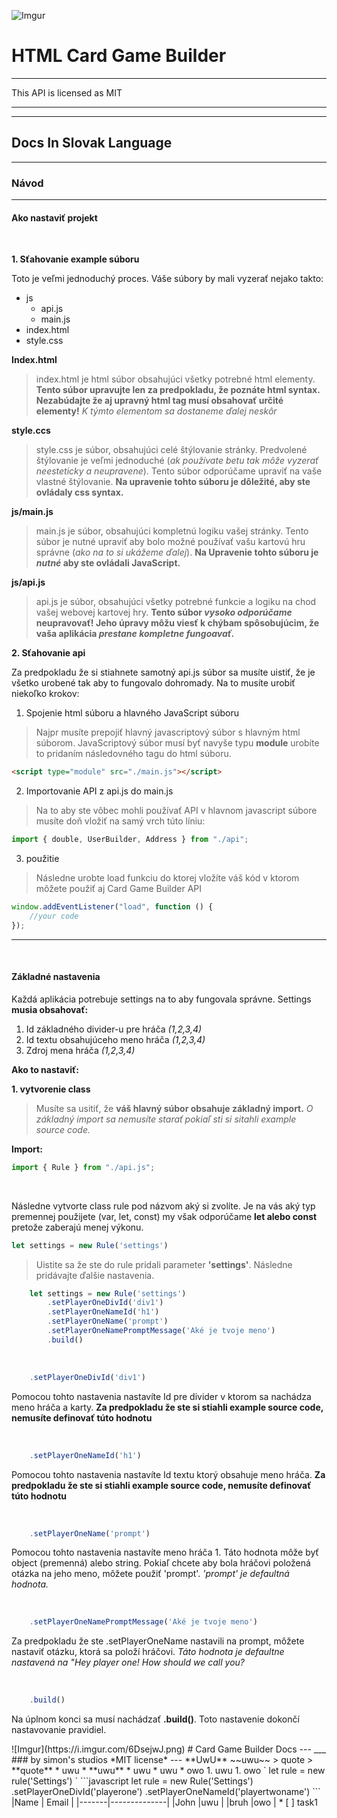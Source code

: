 ![Imgur](https://i.imgur.com/nxLsXex.png)

# HTML Card Game Builder
___
This API is licensed as MIT

___
___

## Docs In Slovak Language

___

### Návod
___

#### Ako nastaviť projekt

<br/>

**1. Sťahovanie example súboru**

Toto je veľmi jednoduchý proces. Váše súbory by mali vyzerať nejako takto:

* js
    * api.js
    * main.js
* index.html
* style.css

**Index.html**
> index.html je html súbor obsahujúci všetky potrebné html elementy. **Tento súbor upravujte len za predpokladu, že poznáte html syntax. Nezabúdajte že aj upravný html tag musí obsahovať určité elementy!** *K týmto elementom sa dostaneme ďalej neskôr*

**style.ccs**
> style.css je súbor, obsahujúci celé štýlovanie stránky. Predvolené štýlovanie je veľmi jednoduché (*ak používate betu tak môže vyzerať neesteticky a neupravene*). Tento súbor odporúčame upraviť na vaše vlastné štýlovanie. **Na upravenie tohto súboru je dôležité, aby ste ovládaly css syntax.**

**js/main.js**

>main.js je súbor, obsahujúci kompletnú logiku vašej stránky. Tento súbor je nutné upraviť aby bolo možné používať vašu kartovú hru správne (*ako na to si ukážeme ďalej*). **Na Upravenie tohto súboru je *nutné* aby ste ovládali JavaScript.**

**js/api.js**

>api.js je súbor, obsahujúci všetky potrebné funkcie a logiku na chod vašej webovej kartovej hry. **Tento súbor *vysoko odporúčame* neupravovať! Jeho úpravy môžu viesť k chýbam spôsobujúcim, že vaša aplikácia *prestane kompletne fungoavať*.**

**2. Sťahovanie api**

Za predpokladu že si stiahnete samotný api.js súbor sa musíte uistiť, že je všetko urobené tak aby to fungovalo dohromady. Na to musíte urobiť niekoľko krokov:

1. Spojenie html súboru a hlavného JavaScript súboru

> Najpr musíte prepojiť hlavný javascriptový súbor s hlavným html súborom. JavaScriptový súbor musí byť navyše typu **module** urobíte to pridaním následovného tagu do html súboru.

```html
<script type="module" src="./main.js"></script>
```

2. Importovanie API z api.js do main.js
> Na to aby ste vôbec mohli používať API v hlavnom javascript súbore musíte doň vložiť na samý vrch túto líniu:

```javascript
import { double, UserBuilder, Address } from "./api";
```
3. použitie

> Následne urobte load funkciu do ktorej vložíte váš kód v ktorom môžete použiť aj Card Game Builder API

```javascript
window.addEventListener("load", function () {
    //your code
});
```
****

<br/>

#### Základné nastavenia

Každá aplikácia potrebuje settings na to aby fungovala správne. Settings **musia obsahovať:**

1. Id základného divider-u pre hráča *(1,2,3,4)*
1. Id textu obsahujúceho meno hráča *(1,2,3,4)*
1. Zdroj mena hráča *(1,2,3,4)*

**Ako to nastaviť:**

**1. vytvorenie class**
> Musíte sa usitiť, že **váš hlavný súbor obsahuje základný import.** *O základný import sa nemusíte starať pokiaľ sti si sitahli example source code.*

**Import:**

```javascript
import { Rule } from "./api.js";
```

<br/>

Následne vytvorte class rule pod názvom aký si zvolíte. Je na vás aký typ premennej použijete (var, let, const) my však odporúčame **let alebo const** pretože zaberajú menej výkonu.

```javascript
let settings = new Rule('settings')
```

>Uistite sa že ste do rule pridali parameter **'settings'**. Následne pridávajte ďalšie nastavenia.

```javascript
    let settings = new Rule('settings')
        .setPlayerOneDivId('div1')
        .setPlayerOneNameId('h1')
        .setPlayerOneName('prompt')
        .setPlayerOneNamePromptMessage('Aké je tvoje meno')
        .build()
```

<br/>

```javascript
    .setPlayerOneDivId('div1')
```

Pomocou tohto nastavenia nastavíte Id pre divider v ktorom sa nachádza meno hráča a karty. **Za predpokladu že ste si stiahli example source code, nemusíte definovať túto hodnotu**

<br/>

```javascript
    .setPlayerOneNameId('h1')
```

Pomocou tohto nastavenia nastavíte Id textu ktorý obsahuje meno hráča. **Za predpokladu že ste si stiahli example source code, nemusíte definovať túto hodnotu**

<br/>

```javascript
    .setPlayerOneName('prompt')
```

Pomocou tohto nastavenia nastavíte meno hráča 1. Táto hodnota môže byť object (premenná) alebo string. Pokiaľ chcete aby bola hráčovi položená otázka na jeho meno, môžete použiť 'prompt'. *'prompt' je defaultná hodnota.*

<br/>

```javascript
    .setPlayerOneNamePromptMessage('Aké je tvoje meno')
```

Za predpokladu že ste .setPlayerOneName nastavili na prompt, môžete nastaviť otázku, ktorá sa položí hráčovi. *Táto hodnota je defaultne nastavená na "Hey player one! How should we call you?*

<br/>

```javascript
    .build()
```

Na úplnom konci sa musí nachádzať **.build()**. Toto nastavenie dokončí nastavovanie pravidiel.




























<!--->

![Imgur](https://i.imgur.com/6DsejwJ.png)
# Card Game Builder Docs
---
___
### by simon's studios
*MIT license*

---
**UwU**

~~uwu~~

> quote
> **quote**

* uwu
    * **uwu**
    * uwu
    * uwu
* owo

1. uwu
1. owo

` let rule = new rule('Settings') `

```javascript
let rule = new Rule('Settings')
    .setPlayerOneDivId('playerone')
    .setPlayerOneNameId('playertwoname')
```


|Name   | Email        |
|-------|--------------|
|John   |uwu           |
|bruh   |owo           |

* [ ] task1
<!--->